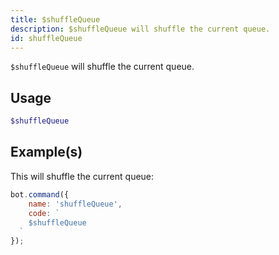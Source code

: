 ```yaml
---
title: $shuffleQueue
description: $shuffleQueue will shuffle the current queue. 
id: shuffleQueue
---
```


`$shuffleQueue` will shuffle the current queue. 

## Usage

```php
$shuffleQueue
```

## Example(s)

This will shuffle the current queue:

```javascript
bot.command({
    name: 'shuffleQueue',
    code: `
    $shuffleQueue
  `
});
```